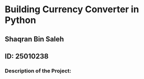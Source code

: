 # Building Currency Converter in Python
## Shaqran Bin Saleh
## ID: 25010238


### Description of the Project:
